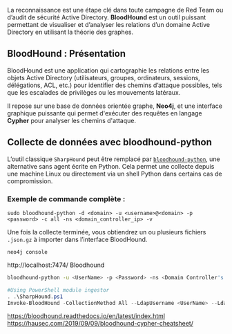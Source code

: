 La reconnaissance est une étape clé dans toute campagne de Red Team ou d’audit de sécurité Active Directory. **BloodHound** est un outil puissant permettant de visualiser et d’analyser les relations d’un domaine Active Directory en utilisant la théorie des graphes.

## BloodHound : Présentation

BloodHound est une application qui cartographie les relations entre les objets Active Directory (utilisateurs, groupes, ordinateurs, sessions, délégations, ACL, etc.) pour identifier des chemins d’attaque possibles, tels que les escalades de privilèges ou les mouvements latéraux.

Il repose sur une base de données orientée graphe, **Neo4j**, et une interface graphique puissante qui permet d'exécuter des requêtes en langage **Cypher** pour analyser les chemins d'attaque.

## Collecte de données avec bloodhound-python

L’outil classique `SharpHound` peut être remplacé par [`bloodhound-python`](https://github.com/fox-it/BloodHound.py), une alternative sans agent écrite en Python. Cela permet une collecte depuis une machine Linux ou directement via un shell Python dans certains cas de compromission.

### Exemple de commande complète :

```
sudo bloodhound-python -d <domain> -u <username>@<domain> -p <password> -c all -ns <domain_controller_ip> -v
```

Une fois la collecte terminée, vous obtiendrez un ou plusieurs fichiers `.json.gz` à importer dans l’interface BloodHound.

```
neo4j console
```

http://localhost:7474/
Bloodhound

```bash
bloodhound-python -u <UserName> -p <Password> -ns <Domain Controller's Ip> -d <Domain> -c All
```

```powershell
#Using PowerShell module ingestor
. .\SharpHound.ps1
Invoke-BloodHound -CollectionMethod All --LdapUsername <UserName> --LdapPassword <Password> --OutputDirectory <PathToFile>
```

https://bloodhound.readthedocs.io/en/latest/index.html
https://hausec.com/2019/09/09/bloodhound-cypher-cheatsheet/